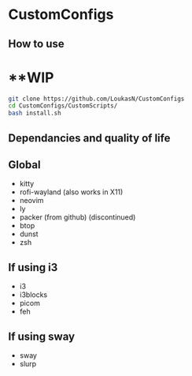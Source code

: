 # CustomConfigs

## How to use

# **WIP

```bash
git clone https://github.com/LoukasN/CustomConfigs
cd CustomConfigs/CustomScripts/
bash install.sh
```

## Dependancies and quality of life

## Global
<ul>
  <li>kitty</li>
  <li>rofi-wayland (also works in X11)</li>
  <li>neovim</li>
  <li>ly</li>
  <li>packer (from github) (discontinued)</li>
  <li>btop</li>
  <li>dunst</li>
  <li>zsh</li>
</ul>

## If using i3
<ul>  
  <li>i3</li>
  <li>i3blocks</li>
  <li>picom</li>
  <li>feh</li>  
</ul>

## If using sway
<ul>
  <li>sway</li>
  <li>slurp</li>
</ul>
